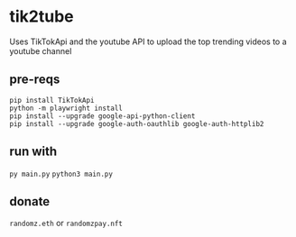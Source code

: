 # tik2tube
Uses TikTokApi and the youtube API to upload the top trending videos to a youtube channel

## pre-reqs
```
pip install TikTokApi
python -m playwright install
pip install --upgrade google-api-python-client
pip install --upgrade google-auth-oauthlib google-auth-httplib2
```
## run with
`py main.py`
`python3 main.py`

## donate
`randomz.eth` or `randomzpay.nft`
